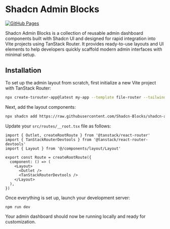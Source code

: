 # Shadcn Admin Blocks

[![GitHub Pages](https://img.shields.io/badge/GitHub%20Pages-Documentation-blue)](https://shadcn-blocks.github.io/shadcn-admin-blocks/)

Shadcn Admin Blocks is a collection of reusable admin dashboard components built with Shadcn UI and designed for rapid integration into Vite projects using TanStack Router. It provides ready-to-use layouts and UI elements to help developers quickly scaffold modern admin interfaces with minimal setup.

## Installation

To set up the admin layout from scratch, first initialize a new Vite project with TanStack Router:

```bash
npx create-tsrouter-app@latest my-app --template file-router --tailwind --add-ons shadcn
```

Next, add the layout components:

```bash
npx shadcn add https://raw.githubusercontent.com/Shadcn-Blocks/shadcn-admin-blocks/refs/heads/main/public/r/Layout.json
```

Update your `src/routes/__root.tsx` file as follows:

```tsx
import { Outlet, createRootRoute } from '@tanstack/react-router'
import { TanStackRouterDevtools } from '@tanstack/react-router-devtools'
import { Layout } from '@/components/layout/Layout'

export const Route = createRootRoute({
  component: () => (
    <Layout>
      <Outlet />
      <TanStackRouterDevtools />
    </Layout>
  ),
})
```

Once everything is set up, launch your development server:

```bash
npm run dev
```

Your admin dashboard should now be running locally and ready for customization.

